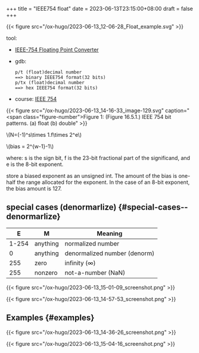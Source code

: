 +++
title = "IEEE754 float"
date = 2023-06-13T23:15:00+08:00
draft = false
+++

{{< figure src="/ox-hugo/2023-06-13_12-06-28_Float_example.svg" >}}

tool:

-   [IEEE-754 Floating Point Converter](https://www.h-schmidt.net/FloatConverter/IEEE754.html)
-   gdb:
    ```text
    p/t (float)decimal number
    ==> binary IEEE754 format(32 bits)
    p/tx (float)decimal number
    ==> hex IEEE754 format(32 bits)
    ```

-   course: [IEEE 754](https://bob.cs.sonoma.edu/IntroCompOrg-RPi/sec-ieee.html)

{{< figure src="/ox-hugo/2023-06-13_14-16-33_image-129.svg" caption="<span class=\"figure-number\">Figure 1: </span>(Figure 16.5.1.) IEEE 754 bit patterns. (a) float (b) double" >}}

\\(N=(-1)^s\times 1.f\times 2^e\\)

\\(bias = 2^{w-1}-1\\)

where: s is the sign bit, f is the 23-bit fractional part of the significand, and e is the 8-bit exponent.

store a biased exponent as an unsigned int. The amount of the bias is one-half the range allocated for the exponent. In the case of an 8-bit exponent, the bias amount is 127.


## special cases (denormarlize) {#special-cases--denormarlize}

| E     | M        | Meaning                      |
|-------|----------|------------------------------|
| 1-254 | anything | normalized number            |
| 0     | anything | denormalized number (denorm) |
| 255   | zero     | infinity (∞)                 |
| 255   | nonzero  | not-a-number (NaN)           |

{{< figure src="/ox-hugo/2023-06-13_15-01-09_screenshot.png" >}}

{{< figure src="/ox-hugo/2023-06-13_14-57-53_screenshot.png" >}}


## Examples {#examples}

{{< figure src="/ox-hugo/2023-06-13_14-36-26_screenshot.png" >}}

{{< figure src="/ox-hugo/2023-06-13_15-04-16_screenshot.png" >}}
